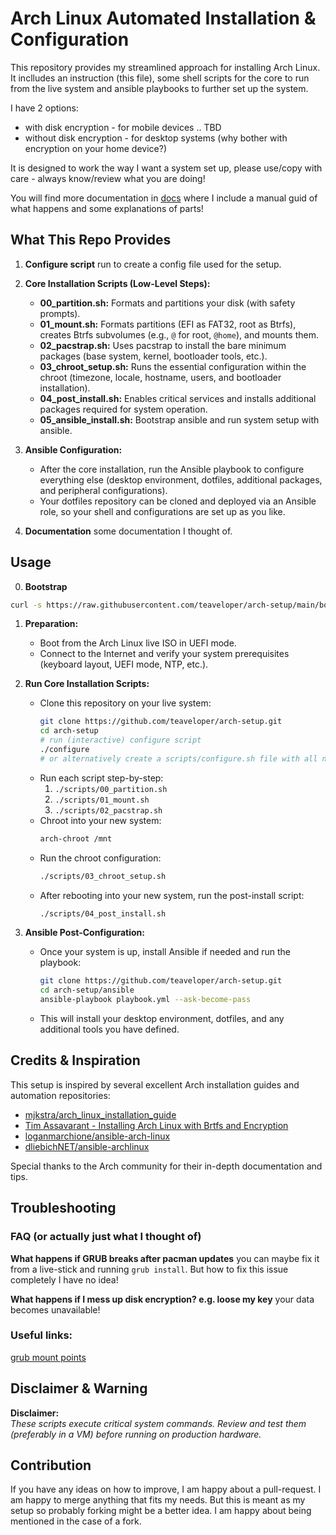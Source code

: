 # Arch Linux Automated Installation & Configuration

This repository provides my streamlined  approach for installing Arch Linux.
It inclludes an instruction (this file), some shell scripts for the core to run from the live system and ansible playbooks to further set up the system.

I have 2 options:
 - with disk encryption - for mobile devices .. TBD 
 - without disk encryption - for desktop systems (why bother with encryption on your home device?)

It is designed to work the way I want a system set up, please use/copy with care - always know/review what you are doing!

You will find more documentation in [docs](docs) where I include a manual guid of what happens and some explanations of parts!


## What This Repo Provides

1. **Configure script** run to create a config file used for the setup.
2. **Core Installation Scripts (Low-Level Steps):**
   - **00_partition.sh:** Formats and partitions your disk (with safety prompts).
   - **01_mount.sh:** Formats partitions (EFI as FAT32, root as Btrfs), creates Btrfs subvolumes (e.g., `@` for root, `@home`), and mounts them.
   - **02_pacstrap.sh:** Uses pacstrap to install the bare minimum packages (base system, kernel, bootloader tools, etc.).
   - **03_chroot_setup.sh:** Runs the essential configuration within the chroot (timezone, locale, hostname, users, and bootloader installation).
   - **04_post_install.sh:** Enables critical services and installs additional packages required for system operation.
   - **05_ansible_install.sh:** Bootstrap ansible and run system setup with ansible.

3. **Ansible Configuration:**
   - After the core installation, run the Ansible playbook to configure everything else (desktop environment, dotfiles, additional packages, and peripheral configurations).
   - Your dotfiles repository can be cloned and deployed via an Ansible role, so your shell and configurations are set up as you like.

4. **Documentation** some documentation I thought of.

## Usage

0. **Bootstrap**
```bash
curl -s https://raw.githubusercontent.com/teaveloper/arch-setup/main/bootstrap.sh | bash
```

1. **Preparation:**
   - Boot from the Arch Linux live ISO in UEFI mode.
   - Connect to the Internet and verify your system prerequisites (keyboard layout, UEFI mode, NTP, etc.).

2. **Run Core Installation Scripts:**
   - Clone this repository on your live system:
     ```bash
     git clone https://github.com/teaveloper/arch-setup.git
     cd arch-setup
     # run (interactive) configure script
     ./configure
     # or alternatively create a scripts/configure.sh file with all needed values (as in config.template.sh
     ```
   - Run each script step-by-step:
     1. `./scripts/00_partition.sh`
     2. `./scripts/01_mount.sh`
     3. `./scripts/02_pacstrap.sh`
   - Chroot into your new system:
     ```bash
     arch-chroot /mnt
     ```
   - Run the chroot configuration:
     ```bash
     ./scripts/03_chroot_setup.sh
     ```
   - After rebooting into your new system, run the post-install script:
     ```bash
     ./scripts/04_post_install.sh
     ```

3. **Ansible Post-Configuration:**
   - Once your system is up, install Ansible if needed and run the playbook:
     ```bash
     git clone https://github.com/teaveloper/arch-setup.git
     cd arch-setup/ansible
     ansible-playbook playbook.yml --ask-become-pass
     ```
   - This will install your desktop environment, dotfiles, and any additional tools you have defined.

## Credits & Inspiration

This setup is inspired by several excellent Arch installation guides and automation repositories: 
- [mjkstra/arch_linux_installation_guide](https://gist.github.com/mjkstra/96ce7a5689d753e7a6bdd92cdc169bae)
- [Tim Assavarant - Installing Arch Linux with Brtfs and Encryption](https://dev.to/tassavarat/installing-arch-linux-with-btrfs-and-encryption-48na)
- [loganmarchione/ansible-arch-linux](https://github.com/loganmarchione/ansible-arch-linux)
- [dliebichNET/ansible-archlinux](https://codeberg.org/dliebichNET/ansible-archlinux.git)


Special thanks to the Arch community for their in-depth documentation and tips.

## Troubleshooting

### FAQ (or actually just what I thought of)
**What happens if GRUB breaks after pacman updates**
you can maybe fix it from a live-stick and running `grub install`. But how to fix this issue completely I have no idea!

**What happens if I mess up disk encryption? e.g. loose my key**
your data becomes unavailable!

### Useful links:

[grub mount points](https://wiki.archlinux.org/title/EFI_system_partition#Typical_mount_points)


## Disclaimer & Warning
**Disclaimer:**  
_These scripts execute critical system commands. Review and test them (preferably in a VM) before running on production hardware._

## Contribution

If you have any ideas on how to improve, I am happy about a pull-request. I am happy to merge anything that fits my needs. But this is meant as my setup so probably forking might be a better idea. I am happy about being mentioned in the case of a fork.
